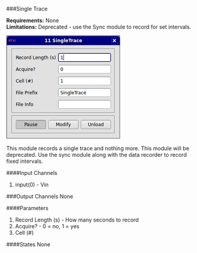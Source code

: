 ###Single Trace 

**Requirements:** None  
**Limitations:** Deprecated - use the Sync module to record for set intervals.  

![Single Trace GUI](single-trace.png)

<!--start-->
This module records a single trace and nothing more. This module will be deprecated. Use the sync module along with the data recorder to record fixed intervals. 
<!--end-->

####Input Channels
1. input(0) - Vin

###Output Channels
None

####Parameters
1. Record Length (s) - How many seconds to record
2. Acquire? - 0 = no, 1 = yes
3. Cell (#)

####States
None
